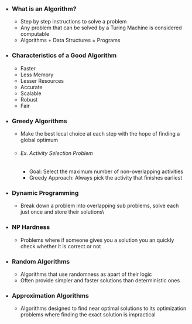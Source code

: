 
- ### What is an Algorithm?
	- Step by step instructions to solve a problem
	- Any problem that can be solved by a Turing Machine is considered computable
	- Algorithms + Data Structures $=$ Programs

- ### Characteristics of a Good Algorithm
	- Faster
	- Less Memory
	- Lesser Resources
	- Accurate
	- Scalable
	- Robust
	- Fair

- ### Greedy Algorithms
	- Make the best local choice at each step with the hope of finding a global optimum
	- ###### Ex. Activity Selection Problem
		- Goal: Select the maximum number of non-overlapping activities
		- Greedy Approach: Always pick the activity that finishes earliest

- ### Dynamic Programming
	- Break down a problem into overlapping sub problems, solve each just once and store their solutions\

- ### NP Hardness
	- Problems where if someone gives you a solution you an quickly check whether it is correct or not

- ### Random Algorithms
	- Algorithms that use randomness as apart of their logic
	- Often provide simpler and faster solutions than deterministic ones

- ### Approximation Algorithms
	- Algorithms designed to find near optimal solutions to its optimization problems where finding the exact solution is impractical